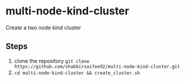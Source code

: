 # multi-node-kind-cluster
Create a two node kind cluster

## Steps
1. clone the repository `git clone https://github.com/shabbirsaifee92/multi-node-kind-cluster.git`
2. `cd multi-node-kind-cluster && create_cluster.sh`
